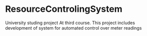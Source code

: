 # ResourceControlingSystem
University studing project
At third course.
This project includes development of system for automated control over meter readings 
